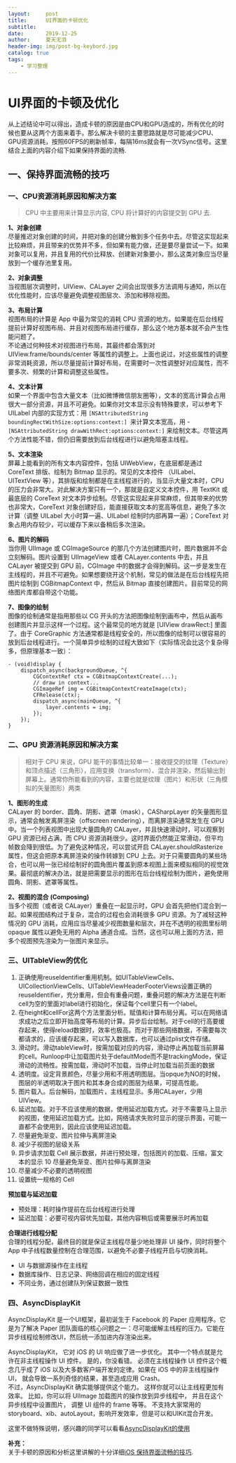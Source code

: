 ```yaml
---
layout:     post
title:      UI界面的卡顿优化
subtitle:   
date:       2019-12-25
author:     夏天无泪
header-img: img/post-bg-keybord.jpg
catalog: true
tags:
    - 学习整理
---
```


# UI界面的卡顿及优化

从上述结论中可以得出，造成卡顿的原因是由CPU和GPU造成的，所有优化的时候也要从这两个方面来着手。那么解决卡顿的主要思路就是尽可能减少CPU、GPU资源消耗，按照60FPS的刷新帧率，每隔16ms就会有一次VSync信号。这里结合上面的内容介绍下如果保持界面的流畅.


## 一、保持界面流畅的技巧

### 一、CPU资源消耗原因和解决方案   

>CPU 中主要用来计算显示内容, CPU 将计算好的内容提交到 GPU 去. 

**1、对象创建**  
尽量推迟对象创建的时间，并把对象的创建分散到多个任务中去。尽管这实现起来比较麻烦，并且带来的优势并不多，但如果有能力做，还是要尽量尝试一下。如果对象可以复用，并且复用的代价比释放、创建新对象要小，那么这类对象应当尽量放到一个缓存池里复用。  

**2、对象调整**  
当视图层次调整时，UIView、CALayer 之间会出现很多方法调用与通知，所以在优化性能时，应该尽量避免调整视图层次、添加和移除视图。  

**3、布局计算**  
视图布局的计算是 App 中最为常见的消耗 CPU 资源的地方。如果能在后台线程提前计算好视图布局、并且对视图布局进行缓存，那么这个地方基本就不会产生性能问题了。  
不论通过何种技术对视图进行布局，其最终都会落到对 UIView.frame/bounds/center 等属性的调整上。上面也说过，对这些属性的调整非常消耗资源，所以尽量提前计算好布局，在需要时一次性调整好对应属性，而不要多次、频繁的计算和调整这些属性。  

**4、文本计算**  
如果一个界面中包含大量文本（比如微博微信朋友圈等），文本的宽高计算会占用很大一部分资源，并且不可避免。如果你对文本显示没有特殊要求，可以参考下 UILabel 内部的实现方式：用 `[NSAttributedString boundingRectWithSize:options:context:] `来计算文本宽高，用 -`[NSAttributedString drawWithRect:options:context:]` 来绘制文本。尽管这两个方法性能不错，但仍旧需要放到后台线程进行以避免阻塞主线程。

**5、文本渲染**  
屏幕上能看到的所有文本内容控件，包括 UIWebView，在底层都是通过 CoreText 排版、绘制为 Bitmap 显示的。常见的文本控件 （UILabel、UITextView 等），其排版和绘制都是在主线程进行的，当显示大量文本时，CPU 的压力会非常大。对此解决方案只有一个，那就是自定义文本控件，用 TextKit 或最底层的 CoreText 对文本异步绘制。尽管这实现起来非常麻烦，但其带来的优势也非常大，CoreText 对象创建好后，能直接获取文本的宽高等信息，避免了多次计算（调整 UILabel 大小时算一遍、UILabel 绘制时内部再算一遍）；CoreText 对象占用内存较少，可以缓存下来以备稍后多次渲染。  

**6、图片的解码**  
当你用 UIImage 或 CGImageSource 的那几个方法创建图片时，图片数据并不会立刻解码。图片设置到 UIImageView 或者 CALayer.contents 中去，并且 CALayer 被提交到 GPU 前，CGImage 中的数据才会得到解码。这一步是发生在主线程的，并且不可避免。如果想要绕开这个机制，常见的做法是在后台线程先把图片绘制到 CGBitmapContext 中，然后从 Bitmap 直接创建图片。目前常见的网络图片库都自带这个功能。  

**7、图像的绘制**  
图像的绘制通常是指用那些以 CG 开头的方法把图像绘制到画布中，然后从画布创建图片并显示这样一个过程。这个最常见的地方就是 [UIView drawRect:] 里面了。由于 CoreGraphic 方法通常都是线程安全的，所以图像的绘制可以很容易的放到后台线程进行。一个简单异步绘制的过程大致如下（实际情况会比这个复杂得多，但原理基本一致）：  
```
- (void)display {
    dispatch_async(backgroundQueue, ^{
        CGContextRef ctx = CGBitmapContextCreate(...);
        // draw in context...
        CGImageRef img = CGBitmapContextCreateImage(ctx);
        CFRelease(ctx);
        dispatch_async(mainQueue, ^{
            layer.contents = img;
        });
    });
}
```  

### 二、GPU 资源消耗原因和解决方案  

>相对于 CPU 来说，GPU 能干的事情比较单一：接收提交的纹理（Texture）和顶点描述（三角形），应用变换（transform）、混合并渲染，然后输出到屏幕上。通常你所能看到的内容，主要也就是纹理（图片）和形状（三角模拟的矢量图形）两类  

**1、图形的生成**  
CALayer 的 border、圆角、阴影、遮罩（mask），CASharpLayer 的矢量图形显示，通常会触发离屏渲染（offscreen rendering），而离屏渲染通常发生在 GPU 中。当一个列表视图中出现大量圆角的 CALayer，并且快速滑动时，可以观察到 GPU 资源已经占满，而 CPU 资源消耗很少。这时界面仍然能正常滑动，但平均帧数会降到很低。为了避免这种情况，可以尝试开启 CALayer.shouldRasterize 属性，但这会把原本离屏渲染的操作转嫁到 CPU 上去。对于只需要圆角的某些场合，也可以用一张已经绘制好的圆角图片覆盖到原本视图上面来模拟相同的视觉效果。最彻底的解决办法，就是把需要显示的图形在后台线程绘制为图片，避免使用圆角、阴影、遮罩等属性。

**2、视图的混合 (Composing)**  
当多个视图（或者说 CALayer）重叠在一起显示时，GPU 会首先把他们混合到一起。如果视图结构过于复杂，混合的过程也会消耗很多 GPU 资源。为了减轻这种情况的 GPU 消耗，应用应当尽量减少视图数量和层次，并在不透明的视图里标明 opaque 属性以避免无用的 Alpha 通道合成。当然，这也可以用上面的方法，把多个视图预先渲染为一张图片来显示。

### 三、UITableView的优化  

1. 正确使用reuseIdentifier重用机制。如UITableViewCells、UICollectionViewCells、UITableViewHeaderFooterViews设置正确的reuseIdentifier，充分重用，但会有重叠问题，重叠问题的解决方法是在判断cell为空的里面对label进行初始化，保证每个cell里只有一个label。  
2. 在height和cellFor这两个方法里面分析。赋值和计算布局分离。可以在网络请求成功之后立即开始高度等布局的计算。异步后台绘制。对于cell的行高要缓存起来，使得reload数据时，效率也极高。而对于那些网络数据，不需要每次都请求的，应该缓存起来，可以写入数据库，也可以通过plist文件存储。
3. 滑动时。滑动tableView时，按需加载对应的内容，滑动停止再加载当前屏幕的cell。Runloop中让加载图片处于defaultMode而不是trackingMode，保证滑动的流畅性。按需加载，滑动时不加载，当停止时加载当前页面的数据
4. 透明度。设定背景颜色，尽量少用和不用透明图层。当opque为NO的时候，图层的半透明取决于图片和其本身合成的图层为结果，可提高性能。
5. 图片载入。后台解码，加载图片，主线程显示。多用CALayer，少用UIView。
6. 延迟加载。对于不应该使用的数据，使用延迟加载方式。对于不需要马上显示的视图，使用延迟加载方式。比如，网络请求失败时显示的提示界面，可能一直都不会使用到，因此应该使用延迟加载。
7. 尽量避免渐变、图片拉伸与离屏渲染
8. 减少子视图的层级关系
9. 异步请求加载 Cell 展示数据，并进行预处理，包括图片的加载、压缩，富文本的显示
10 尽量避免渐变、图片拉伸与离屏渲染
11. 尽量减少不必要的透明视图
12. 设置统一规格的 Cell

**预加载与延迟加载**
* 预处理：耗时操作提前在后台线程进行处理
* 延迟加载：必要可视内容优先加载，其他内容稍后或需要展示时再加载

**合理进行线程分配**  
合理的线程分配，最终目的就是保证主线程尽量少地处理非 UI 操作，同时将整个 App 中子线程数量控制在合理范围，以避免不必要子线程开启与切换消耗。  
* UI 与数据源操作在主线程
* 数据库操作、日志记录、网络回调在相应的固定线程
* 不同业务，通过创建队列保证数据一致性

 
### 四、AsyncDisplayKit  

AsyncDisplayKit 是一个UI框架，最初诞生于 Facebook 的 Paper 应用程序。它是为了解决 Paper 团队面临的核心问题之一：尽可能缓解主线程的压力。它能在异步线程绘制修改UI，然后统一添加进内存渲染出来。

AsyncDisplayKit， 它对 iOS 的 UI 响应做了进一步优化。 其中一个特点就是允许在非主线程操作 UI 控件。 是的，你没看错。 必须在主线程操作 UI 控件这个概念几乎成了 iOS 以及大多数客户端开发的定律。如果在 iOS 中的非主线程操作 UI， 就会导致一系列奇怪的结果，甚至造成应用 Crash。  
 不过，AsyncDisplayKit 确实能够提供这个能力。 这样你就可以让主线程更加有效率。 比如，你可以将 UIImage 加载图片的操作放到异步线程中， 并且在这个异步线程中设置图片， 调整 UI 组件的 frame 等等。 不支持大家常用的storyboard、xib、autoLayout，影响开发效率，但是可以和UIKit混合开发。
 
这里不做特殊说明，感兴趣的同学可以看看[AsyncDisplayKit的使用](https://www.jianshu.com/p/68f6d24d0b2e) 

**补充：**  
关于卡顿的原因和分析这里讲解的十分详细[iOS 保持界面流畅的技巧](https://blog.ibireme.com/2015/11/12/smooth_user_interfaces_for_ios/).
